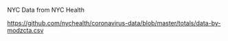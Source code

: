 NYC Data from NYC Health

https://github.com/nychealth/coronavirus-data/blob/master/totals/data-by-modzcta.csv

